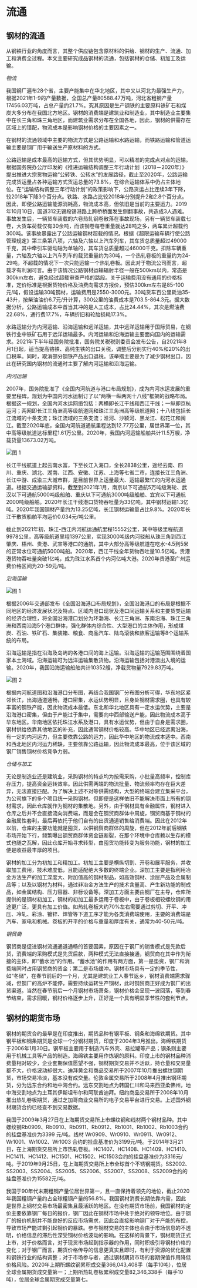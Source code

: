 # 流通

## 钢材的流通

从钢铁行业的角度而言，其整个供应链包含原材料的供给、钢材的生产、流通、加工和消费全过程。本文主要研究成品钢材的流通，包括钢材的仓储、初加工及运输。

*物流*

我国钢厂遍布28个省，主要产能集中在华北地区，其中又以河北为最强生产力，根据2021年1-9的产量数据，全国总产量80588.47万吨，河北省粗钢产量17456.03万吨，占总产量约21.7%。究其原因是生产钢铁的主要原料铁矿石和煤炭大多分布在我国北方地区。钢材的消费端是建筑业和制造业，其中制造业主要集中在长三角和珠三角地区，而建筑业需求分布在全国各地，因此，钢材的供需存在区域上的错配，物流成本是影响钢材价格的主要因素之一。

在钢材的流通领域中主要的物流方式是公路运输和水路运输，而铁路运输和管道运输主要是钢厂用于输送生产原材料的方式。

公路运输是成本最高的运输方式，但其优势明显，可以精准的完成点对点的运输。根据国务院办公厅印发的《推进运输结构调整三年行动计划（2018－2020年）》提出推进大宗货物运输“公转铁、公转水”的发展路径，截止至2020年，公路运输完成货运量占各种运输方式货运总量的73.8%，在综合运输体系中仍占主体地位。在“运输结构调整三年行动计划”的政策影响下，公路货运占比连续3年下降，较2018年下降3个百分点。铁路、水路占比较2018年分别提升2和2.8个百分点。因此，即便公路运输能源消耗高，物流成本高，但依旧是当前的主要运力。2019年10月10日，国道312无锡段锡港路上跨桥桥面发生侧翻事故，共造成3人遇难。事故发生后，一辆货车装载的六卷热轧钢卷散落在事故现场，另有一辆货车装载七卷，大货车荷载仅有30余吨，而该钢卷每卷重量就达28吨之多，两车累计超载约300吨。该事故暴露出了公路运输钢材超载的情况。根据《超限运输车辆行使公路管理规定》第三条第八项，六轴及六轴以上汽车列车，其车货总质量超过49000千克，其中牵引车驱动轴为单轴的，其车货总质量超过46000千克。扣除车辆重量，六轴及六轴以上汽车列车的载货重量约为30吨，一个热轧卷板的重量约为24-29吨，不超载的情况下一次只能运输一个热轧卷板。因此对于物流公司而言，超载才有利润可言。由于该情况公路钢材运输辐射半径一般在500km以内，常态是300km左右，避免经过超载审查严格的路段。关于运输费用没有通用的价格标准，定价标准是根据货物价格及油费向需求方报价，预估300km左右是85-100元/吨，假设运输30吨钢材，运输费用是2550-3000元。30吨货车百公里耗油35-43升，按柴油油价6.7元/升计算，300公里的油费成本是703.5-864.3元。据大数据分析，公路运输成本中首当其冲的是人工成本，占比24.44%，其次是燃油费22.68%，通行费17.7%，车辆折旧和轮胎损耗17.3%。

水路运输分为内河运输、沿海运输和远洋运输，其中远洋运输用于国际贸易，在钢铁行业中铁矿石用于远洋运输最多。内河运输和沿海运输主要面向国内的运输需求。2021年下半年经国务院批准，国务院关税税则委员会发布公告，自2021年8月1日起，适当提高铬铁、高纯生铁的出口关税，调整后分别实行40%和20%的出口税率。同时，取消部分钢铁产品出口退税。该举措主要是为了减少钢材出口，因此在研究国内钢材的流通时主要了解内河运输和沿海运输。

*内河运输*

2007年，国务院批准了《全国内河航道与港口布局规划》，成为内河水运发展的重要里程碑。规划为中国内河水运制订了以“两横一纵两网十八线”框架的战略布局。根据这一规划，全国内河水运网络包括：两横即长江干线和西江干线；一纵即京杭运河；两网即长江三角洲高等级航道网和珠江三角洲高等级航道网；十八线包括长江流域的十条支流；珠江流域的三条支流；淮河、沙颍河、黑龙江、松花江和闽江。截至2020年底，全国内河航道通航里程达到12.77万公里，居世界第一位，其中高等级航道达标里程1.61万公里。2020年，我国内河运输船舶共计11.5万艘，净载货量13673.02万吨。

![图 1](images/%E9%92%A2%E9%93%81%E8%A1%8C%E4%B8%9A%E5%9F%BA%E7%A1%80%E7%9F%A5%E8%AF%86-%E6%B5%81%E9%80%9A%E7%AF%87-1635325070705.png)  

长江干线航道上起云南水富，下至长江入海口，全长2838公里，途经云南、四川、重庆、湖北、湖南、江西、安徽、江苏、上海等七省二市，连接长江三角洲、长江中游、成渝三大城市群，是目前世界上运量最大、运输最繁忙的内河水运通道。根据交通运输部资料，截至到2021年1月，南京以下可通航5万吨级海轮、武汉以下可通航5000吨级船舶、重庆以下可通航3000吨级船舶、宜宾以下可通航2000吨级船舶。2020年长江干线港口货物吞吐量为33亿吨，其中钢材运输1.3亿吨。2020年我国钢材产量约为13.25亿吨，长江钢材运输量占比9.8%。2020年长江干散货船舶平均运价0.034元/吨公里。

截止到2021年初，珠江-西江内河航运通航里程15552公里，其中等级里程航道9978公里，高等级航道里程1397公里，实现3000吨级内河驳船从珠三角到西江肇庆、梧州、贵港、武宣等港口的通航，其中大部分高等级航道在吃水-4.5到5米的正常水位可通航5000吨船。2020年，西江干线全年货物吞吐量10.5亿吨，贵港港货物吞吐量突破1亿吨，成为珠江水系首个内河亿吨大港。2020年贵港至广州运费价格区间为20-59元/吨。

*沿海运输*

![图 1](images/%E9%92%A2%E9%93%81%E8%A1%8C%E4%B8%9A%E5%9F%BA%E7%A1%80%E7%9F%A5%E8%AF%86-%E6%B5%81%E9%80%9A%E7%AF%87-1635407360127.png)  

根据2006年交通部发布《全国沿海港口布局规划》，全国沿海港口的布局是根据不同地区的经济发展状况及特点、区域内港口现状及港口间运输关系和主要货类运输的经济合理性，将全国沿海港口划分为环渤海、长江三角洲、东南沿海、珠江三角洲和西南沿海5个港口群体，强化群体内综合性、大型港口的主体作用，形成煤炭、石油、铁矿石、集装箱、粮食、商品汽车、陆岛滚装和旅客运输等8个运输系统的布局。

沿海运输是指在沿海及岛屿的各港口间的海上运输。沿海运输的运输范围围绕着国家本土海域。沿海运输可为远洋运输集散货物。沿海运输包括对港澳出入境的运输。2020年，我国沿海运输船舶共计10352艘，净载货物量7929.83万吨。

![图 2](images/%E9%92%A2%E9%93%81%E8%A1%8C%E4%B8%9A%E5%9F%BA%E7%A1%80%E7%9F%A5%E8%AF%86-%E6%B5%81%E9%80%9A%E7%AF%87-1635408576332.png)  

根据内河航道图和沿海港口分布图，再结合我国钢厂分布图分析可得，华东地区紧邻长江，出海通道通畅，港口密集，水运优势明显，且身处钢材需求圈，也具有较丰富的钢铁产能，因此物流成本最低。东北和华北地区具有一定水运优势，主要是沿海港口密集，但由于产能过于集中，需要向中西部输送产能，因此物流成本高于华东地区。华南地区依托珠江水系及港口，具有水运优势，但由于自身是需求圈，钢材供给依靠其他地区的补充，因此通常钢材价格较高。华中地区已经远离沿海，有一定的内河运力，但主要依靠公路的运力，因此华中地区的物流成本适中。西南和西北地区内河运力稀缺，主要依靠公路运输，因此物流成本最高，位于该区域的钢厂销售钢材价格竞争力弱。

*仓储与加工*

无论是制造业还是建筑业，采购钢材的特点均为按需采购，小批量高频率，控制库存压力，提高资金运转效率。因此供需两端的物流批量、物流频率均存在巨大差异，无法直接匹配。为了解决上述不对等供需结构，大型的终端会建立集采平台，为公司旗下的多个项目统一采购钢材。但即便是这样依旧不能解决市面上所有的钢材需求，因此仓库就作为钢材的集散地。另外，由于钢材具有金融属性，钢材进入仓库之后并不会直接流向消费端，而是会在钢贸商群体中周旋，钢贸商基于钢材的金融属性套利，最后再依托于他们自有的出货通道销售给消费端。因此在2012年以前，仓库的主要功能就是囤货，以供钢贸商群体的周旋，但在2012年前后钢铁市场开始下行，频繁曝出钢贸商群体资金链断裂，在那个环境中仓库赖以生存的模式也随之瓦解，因此仓库开始寻求转型，由囤货功能转变为服务功能，钢材的加工便是收益最丰厚的项目。

钢材的加工分为初加工和精加工。初加工主要是横纵切割、开卷和展平服务，并收取加工费用，技术难度低，且能适配绝大多数的终端企业。深加工主要是指利用冶金方法生产的加工深度大、附加值高的钢材制品，如高效钢材、涂层产品及金属制品等；以及以钢材为材料，通过非冶金方法生产的技术含量高、产生新功能的制成品，如金属结构、压力容器、非标设备等。深加工方面主要由钢厂在主导，仓库所提供的是钢材初加工，钢材的初加工最多运用于卷板中，由于卷板相较螺纹钢的用途更广泛，更具有加工价值。如热轧卷板大约70%左右需要通过剪切、开平、冲压、冷轧、彩涂、镀锌、焊管等下道工序才能为各类消费端使用，主要的消费端是汽车、家电和机械。卷板的开平的价格与重量和厚度有关，通常为40-50元/吨。

*钢贸商*

钢贸商是促进钢材流通通道通畅的首要因素，原因在于钢厂的销售模式是先款后货，消费端的采购模式是先货后款，两种模式无法直接接通，钢贸商在其中作为衔接的主体，即”蓄水池“的作用。“蓄水池”的作用有两方面，第一是垫资，钢厂和消费端同时占用钢贸商的资金；第二是市场缓冲。钢材市场具有一定的季节性，如“冬储”，在春节前后的一个月，尤其是建筑业工人春节返乡，钢材消费端需求骤减，但钢厂的高炉不能停，需要持续运转生产钢材，此时钢贸商正好成为钢厂的出货渠道。当然在春节前后一个月钢材市场萧条，钢材价格会呈现一波回落，等到春节结束，需求回暖，钢材价格逐步上升，正好是一个具有明显季节性的套利节点。

## 钢材的期货市场

钢材的期货合约最早是在印度推出，期货品种有钢平板、钢条和海绵铁期货。其中钢平板和钢条期货是全球一个分钢材期货，印度于2004年3月推出。海绵铁期货于2006年1月30日。钢平板主要用于制造汽车外壳、易拉罐等产品；钢条则主要用于机械工具等产品的制造。海绵铁主要用作炼钢的原料。印度上市的钢材品种消费量相对较少，企业套期保值愿望不强，钢材期货交易并不活跃，持仓量和交易量都不大，价格波动却很大。迪拜黄金和商品交易所于2007年10月推出螺纹钢期货，市场交易冷淡，基本没有成交量。伦敦金属交易所于2008年4月推出钢坯期货，分为远东合约和地中海合约。远东交割地点为韩国仁川和马来西亚柔佛州，地中海交割地点为土耳其伊斯坦布尔和阿联酋迪拜。纽约商品交易所于2008年10月推出热轧卷板期货，通过芝加哥商业交易所的电子交易平台进行交易。上述国外钢材期货合约已经查不到交易数据。

我国于2009年3月27日在上海期货交易所上市螺纹钢和线材两个钢材品种。其中螺纹钢Rb0909、Rb0910、Rb0911、Rb0912、Rb1001、Rb1002、Rb1003合约的挂盘基准价为3399 元/吨。线材 Wr0909、Wr0910、Wr0911、Wr0912、Wr1001、Wr1002、Wr1003 合约的挂盘基准价为3199元/吨。于2014年3月21日，在上海期货交易所上市热轧卷板。HC1407、HC1408、HC1409、HC1410、HC1411、HC1412、HC1501、HC1502、HC1503合约的挂盘基准价为3316元/吨。于2019年9月25日，在上海期货交易所上市全球首个不锈钢期货。SS2002、SS2003、SS2004、SS2005、SS2006、SS2007、SS2008、SS2009合约的挂盘基准价为15582元/吨。

我国于90年代末期粗钢产量位居世界第一，且一直保持着领先的地位，截止2020年我国粗钢产量约占全球粗钢产量的56.8%。我国钢材消费长期依靠内需，因此是世界上钢材交易市场最密集且最活跃的地区。在没有期货市场前，我国钢材的定价主要依靠钢厂每日的报价，钢厂因此在钢材市场中处于绝对的领导地位。由于钢厂的报价机制并不能良好的反应市场需求，因此会直接影响钢厂对于产能的布控，导致市场产能过剩引起钢价的暴跌。参与钢材交易的主体也会由于市场信息的不透明，价格信息的滞后性深受钢材价格波动的影响。在这样的背景下，钢材期货正式上市，对于价格而言，对于现货市场起到指示器的作用，同时积极引导钢材价格的变化；对于钢厂而言，期货价格传导的信息更真实且即时，有利于资源的优化配置和钢铁行业的结构调整；对于市场参与者，通过钢材期货市场的套期保值作用降低价格风险。2020年上期所螺纹钢累积成交量366,043,408手（每手10吨），位居全球金属期货成交量第一；上期所热轧卷板累积成交量82,346,338手（每手10吨），位居全球金属期货成交量第七。





